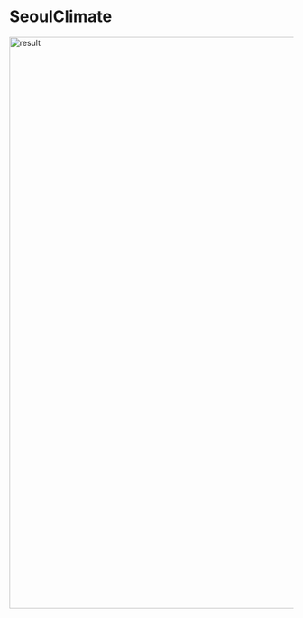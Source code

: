 # SeoulClimate

<img width="1014" alt="result" src="https://github.com/YoungjunNa/SeoulClimate/assets/28377612/c835ccf8-c64d-40b6-b7f9-f47a87091c90">
